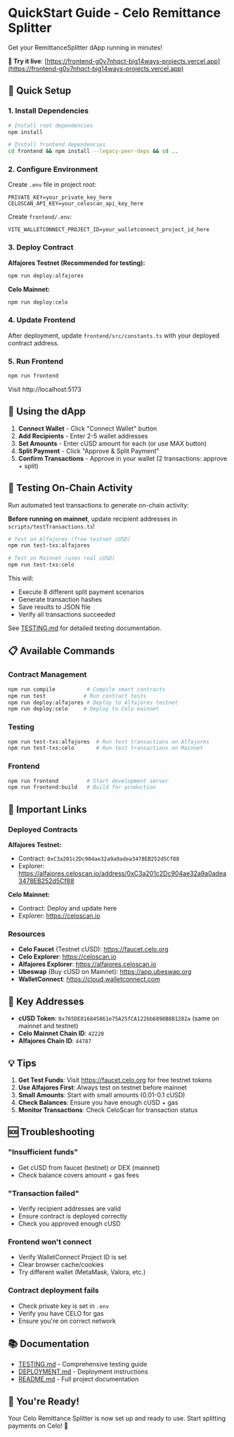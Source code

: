 # QuickStart Guide - Celo Remittance Splitter

Get your RemittanceSplitter dApp running in minutes!

**🚀 Try it live**: [https://frontend-g0v7nhqct-big14ways-projects.vercel.app](https://frontend-g0v7nhqct-big14ways-projects.vercel.app)

## 🚀 Quick Setup

### 1. Install Dependencies

```bash
# Install root dependencies
npm install

# Install frontend dependencies
cd frontend && npm install --legacy-peer-deps && cd ..
```

### 2. Configure Environment

Create `.env` file in project root:

```env
PRIVATE_KEY=your_private_key_here
CELOSCAN_API_KEY=your_celoscan_api_key_here
```

Create `frontend/.env`:

```env
VITE_WALLETCONNECT_PROJECT_ID=your_walletconnect_project_id_here
```

### 3. Deploy Contract

**Alfajores Testnet (Recommended for testing):**
```bash
npm run deploy:alfajores
```

**Celo Mainnet:**
```bash
npm run deploy:celo
```

### 4. Update Frontend

After deployment, update `frontend/src/constants.ts` with your deployed contract address.

### 5. Run Frontend

```bash
npm run frontend
```

Visit http://localhost:5173

## 📱 Using the dApp

1. **Connect Wallet** - Click "Connect Wallet" button
2. **Add Recipients** - Enter 2-5 wallet addresses
3. **Set Amounts** - Enter cUSD amount for each (or use MAX button)
4. **Split Payment** - Click "Approve & Split Payment"
5. **Confirm Transactions** - Approve in your wallet (2 transactions: approve + split)

## 🧪 Testing On-Chain Activity

Run automated test transactions to generate on-chain activity:

**Before running on mainnet**, update recipient addresses in `scripts/testTransactions.ts`!

```bash
# Test on Alfajores (free testnet cUSD)
npm run test-txs:alfajores

# Test on Mainnet (uses real cUSD)
npm run test-txs:celo
```

This will:
- Execute 8 different split payment scenarios
- Generate transaction hashes
- Save results to JSON file
- Verify all transactions succeeded

See [TESTING.md](./TESTING.md) for detailed testing documentation.

## 📋 Available Commands

### Contract Management
```bash
npm run compile          # Compile smart contracts
npm run test            # Run contract tests
npm run deploy:alfajores # Deploy to Alfajores testnet
npm run deploy:celo     # Deploy to Celo mainnet
```

### Testing
```bash
npm run test-txs:alfajores  # Run test transactions on Alfajores
npm run test-txs:celo       # Run test transactions on Mainnet
```

### Frontend
```bash
npm run frontend         # Start development server
npm run frontend:build   # Build for production
```

## 🔗 Important Links

### Deployed Contracts

**Alfajores Testnet:**
- Contract: `0xC3a201c2Dc904ae32a9a0adea3478EB252d5Cf88`
- Explorer: https://alfajores.celoscan.io/address/0xC3a201c2Dc904ae32a9a0adea3478EB252d5Cf88

**Celo Mainnet:**
- Contract: Deploy and update here
- Explorer: https://celoscan.io

### Resources

- **Celo Faucet** (Testnet cUSD): https://faucet.celo.org
- **Celo Explorer**: https://celoscan.io
- **Alfajores Explorer**: https://alfajores.celoscan.io
- **Ubeswap** (Buy cUSD on Mainnet): https://app.ubeswap.org
- **WalletConnect**: https://cloud.walletconnect.com

## 🎯 Key Addresses

- **cUSD Token**: `0x765DE816845861e75A25fCA122bb6898B8B1282a` (same on mainnet and testnet)
- **Celo Mainnet Chain ID**: `42220`
- **Alfajores Chain ID**: `44787`

## 💡 Tips

1. **Get Test Funds**: Visit https://faucet.celo.org for free testnet tokens
2. **Use Alfajores First**: Always test on testnet before mainnet
3. **Small Amounts**: Start with small amounts (0.01-0.1 cUSD)
4. **Check Balances**: Ensure you have enough cUSD + gas
5. **Monitor Transactions**: Check CeloScan for transaction status

## 🆘 Troubleshooting

### "Insufficient funds"
- Get cUSD from faucet (testnet) or DEX (mainnet)
- Check balance covers amount + gas fees

### "Transaction failed"
- Verify recipient addresses are valid
- Ensure contract is deployed correctly
- Check you approved enough cUSD

### Frontend won't connect
- Verify WalletConnect Project ID is set
- Clear browser cache/cookies
- Try different wallet (MetaMask, Valora, etc.)

### Contract deployment fails
- Check private key is set in `.env`
- Verify you have CELO for gas
- Ensure you're on correct network

## 📚 Documentation

- [TESTING.md](./TESTING.md) - Comprehensive testing guide
- [DEPLOYMENT.md](./DEPLOYMENT.md) - Deployment instructions
- [README.md](./README.md) - Full project documentation

## 🎉 You're Ready!

Your Celo Remittance Splitter is now set up and ready to use. Start splitting payments on Celo! 🚀
